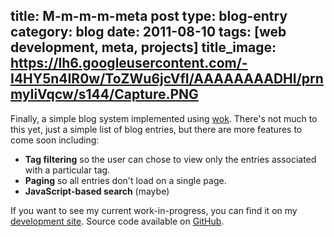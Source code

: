 title: M-m-m-m-meta post
type: blog-entry
category: blog
date: 2011-08-10
tags: [web development, meta, projects]
title_image: https://lh6.googleusercontent.com/-I4HY5n4IR0w/ToZWu6jcVfI/AAAAAAAADHI/prnmyIiVqcw/s144/Capture.PNG 
---
Finally, a simple blog system implemented using [wok][]. There's 
not much to this yet, just a simple list of blog entries, but there are more 
features to come soon including:

[wok]:https://github.com/mythmon/wok

- **Tag filtering** so the user can chose to view only the entries associated
with a particular tag.
- **Paging** so all entries don't load on a single page.
- **JavaScript-based search** (maybe)

If you want to see my current work-in-progress, you can find it on my
[development site][devsite]. Source code available on [GitHub][gh].

[gh]:https://github.com/robatron/robmd.net
[devsite]:http://dev.robmd.net/blog
